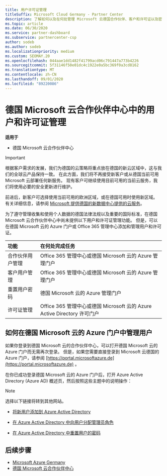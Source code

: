 ```yaml
---
title: 用户许可证管理
titleSuffix: Microsoft Cloud Germany - Partner Center
description: 了解如何以及在何处管理 Microsoft 云德国合作伙伴、客户和许可证以及密码重置的合作伙伴中心。
ms.topic: article
ms.date: 06/30/2020
ms.service: partner-dashboard
ms.subservice: partnercenter-csp
author: sodeb
ms.author: sodeb
ms.localizationpriority: medium
ms.custom: SEOMAY.20
ms.openlocfilehash: 044aae1dd1482f41799acd06c791447a773b4226
ms.sourcegitcommit: 5f31146f50e01dc4c1922e0a5bc369f0a3cd8162
ms.translationtype: MT
ms.contentlocale: zh-CN
ms.lasthandoff: 09/01/2020
ms.locfileid: "89220086"
---
```

# <a name="user-and-license-management-in-partner-center-for-microsoft-cloud-germany"></a>德国 Microsoft 云合作伙伴中心中的用户和许可证管理

**适用于**

-  德国 Microsoft 云合作伙伴中心

> [!IMPORTANT]
> 根据客户需求的发展，我们为德国的云策略将重点放在德国的新云区域中，这与我们的全球云产品保持一致。 在此方面，我们将不再接受新客户或从德国当前可用 Microsoft 云部署任何新服务。 现有客户可继续使用目前可用的当前云服务，我们将使用必要的安全更新进行维护。
>  
> 前进后，新客户可选择使用当前可用的欧洲区域，或在德国可用时使用新区域。 有关详细信息，请参阅 [Microsoft 提供德国的新数据中心提供的云服务](https://news.microsoft.com/europe/2018/08/31/microsoft-to-deliver-cloud-services-from-new-datacentres-in-germany-in-2019-to-meet-evolving-customer-needs/)。

为了遵守管理收集和使用个人数据的德国法律法规以及重要的国际标准，在德国 Microsoft 云合作伙伴中心中尚未提供以下用户和许可证管理功能。 但是，可以在德国 Microsoft 云的 Azure 门户或 Office 365 管理中心添加和管理用户和许可证。

功能 | 在何处完成任务
:--- | :---
合作伙伴用户管理 | Office 365 管理中心或德国 Microsoft 云的 Azure 管理门户
客户用户管理 | Office 365 管理中心或德国 Microsoft 云的 Azure 管理门户
重置用户密码 | 德国 Microsoft 云的 Azure 管理门户
许可证管理 | Office 365 管理中心或德国 Microsoft 云的 Azure Active Directory 许可门户

## <a name="how-to-manage-users-in-the-azure-portal-for-microsoft-cloud-germany"></a>如何在德国 Microsoft 云的 Azure 门户中管理用户 

如果你登录到德国 Microsoft 云的合作伙伴中心，可以打开德国 Microsoft 云的 Azure 门户而无需再次登录。 但是，如果您需要直接登录到 Microsoft 云德国的 Azure 门户，请参阅 [https://portal.microsoftazure.de](https://portal.microsoftazure.de) 。 

在你已成功登录德国 Microsoft 云的 Azure 门户后，打开 Azure Active Directory (Azure AD) 概述页，然后按照这些主题中的说明操作：

> [!NOTE]  
> 选择以下链接将转到其他网站。

-  [将新用户添加到 Azure Active Directory](https://docs.microsoft.com/azure/active-directory/active-directory-users-create-azure-portal)

-  [在 Azure Active Directory 中向用户分配管理员角色](https://docs.microsoft.com/azure/active-directory/active-directory-users-assign-role-azure-portal)

-  [在 Azure Active Directory 中重置用户的密码](https://docs.microsoft.com/azure/active-directory/active-directory-users-reset-password-azure-portal)

## <a name="next-steps"></a>后续步骤

-  [Microsoft Azure Germany](https://azure.microsoft.com/global-infrastructure/germany/)
-  [德国 Microsoft 云合作伙伴中心](partner-center-for-microsoft-cloud-germany.md)
